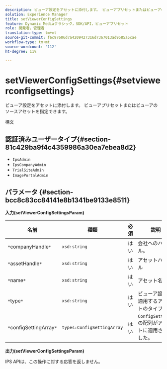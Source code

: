 ```yaml
---
description: ビューア設定をアセットに添付します。 ビューアプリセットまたはビューアのソースアセットを指定できます。
solution: Experience Manager
title: setViewerConfigSettings
feature: Dynamic Mediaクラシック，SDK/API，ビューアプリセット
role: 開発者，管理者
translation-type: tm+mt
source-git-commit: f6c97606d7a4209427316d7367013ad9585a5cae
workflow-type: tm+mt
source-wordcount: '112'
ht-degree: 11%

---
```



# setViewerConfigSettings{#setviewerconfigsettings}

ビューア設定をアセットに添付します。 ビューアプリセットまたはビューアのソースアセットを指定できます。

構文

## 認証済みユーザータイプ{#section-81c429ba9f4c4359986a30ea7ebea8d2}

* `IpsAdmin`
* `IpsCompanyAdmin`
* `TrialSiteAdmin`
* `ImagePortalAdmin`

## パラメータ {#section-bcc8c83cc84141e8b1341be9133e8511}

**入力(setViewerConfigSettingsParam)**

| 名前 | 種類 | 必須 | 説明 |
|---|---|---|---|
| `*`companyHandle`*` | `xsd:string` | はい | 会社へのハンドル。 |
| `*`assetHandle`*` | `xsd:string` | はい | アセットハンドル |
| `*`name`*` | `xsd:string` | はい | アセット名。 |
| `*`type`*` | `xsd:string` | はい | ビューア設定を適用するアセットのタイプ。 |
| `*`configSettingArray`*` | `types:ConfigSettingArray` | はい | `ConfigSettings`の配列がアセットに適用されました。 |

**出力(setViewerConfigSettingsParam)**

IPS APIは、この操作に対する応答を返しません。
